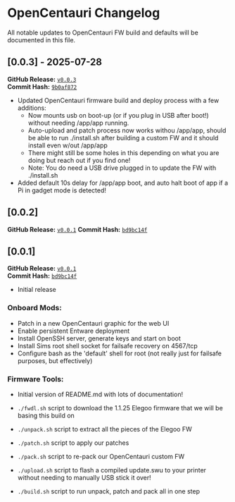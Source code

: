 # OpenCentauri Changelog

All notable updates to OpenCentauri FW build and defaults will be documented in this file.

## [0.0.3] - 2025-07-28
**GitHub Release:** [`v0.0.3`](https://github.com/OpenCentauri/cc-fw-tools/releases/tag/v0.0.3)  
**Commit Hash:** [`9b0af872`](https://github.com/OpenCentauri/cc-fw-tools/commit/9b0af872)

- Updated OpenCentauri firmware build and deploy process with a few additions:
  - Now mounts usb on boot-up (or if you plug in USB after boot!) without needing /app/app running.
  - Auto-upload and patch process now works withou /app/app, should be able to run ./install.sh after building a custom FW and it should install even w/out /app/app
  - There might still be some holes in this depending on what you are doing but reach out if you find one!
  - Note: You do need a USB drive plugged in to update the FW with ./install.sh
- Added default 10s delay for /app/app boot, and auto halt boot of app if a Pi in gadget mode is detected!

## [0.0.2] 
**GitHub Release:** [`v0.0.1`](https://github.com/OpenCentauri/cc-fw-tools/releases/tag/v0.0.2)
**Commit Hash:** [`bd9bc14f`](https://github.com/OpenCentauri/cc-fw-tools/commit/bd9bc14f)


## [0.0.1] 
**GitHub Release:** [`v0.0.1`](https://github.com/OpenCentauri/cc-fw-tools/releases/tag/v0.0.1)  
**Commit Hash:** [`bd9bc14f`](https://github.com/OpenCentauri/cc-fw-tools/commit/bd9bc14f)
- Initial release
### Onboard Mods:
  - Patch in a new OpenCentauri graphic for the web UI
  - Enable persistent Entware deployment
  - Install OpenSSH server, generate keys and start on boot
  - Install Sims root shell socket for failsafe recovery on 4567/tcp
  - Configure bash as the 'default' shell for root (not really just for failsafe purposes, but effectively)
### Firmware Tools:
  - Initial version of README.md with lots of documentation!

  - `./fwdl.sh` script to download the 1.1.25 Elegoo firmware that we will be basing this build on
  - `./unpack.sh` script to extract all the pieces of the Elegoo FW
  - `./patch.sh` script to apply our patches
  - `./pack.sh` script to re-pack our OpenCentauri custom FW
  - `./upload.sh` script to flash a compiled update.swu to your printer without needing to manually USB stick it over!
  - `./build.sh` script to run unpack, patch and pack all in one step
